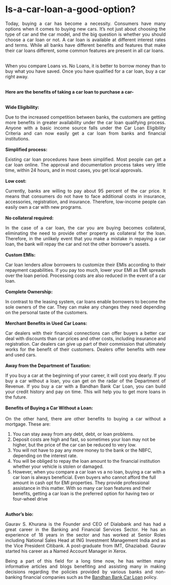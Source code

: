 # Is-a-car-loan-a-good-option?
<p align="justify">Today, buying a car has become a necessity. Consumers have many options when it comes to buying new cars. It’s not just about choosing the type of car and the car model, and the big question is whether you should choose a car loan or not. A car loan is available at different interest rates and terms. While all banks have different benefits and features that make their car loans different, some common features are present in all car loans.<br>
<p align="justify"><br>When you compare Loans vs. No Loans, it is better to borrow money than to buy what you have saved. Once you have qualified for a car loan, buy a car right away.<br>
<p align="justify"><br><b>Here are the benefits of taking a car loan to purchase a car-</b><br>
<p align="justify"><br><b>Wide Eligibility:</b><br>
<p align="justify">Due to the increased competition between banks, the customers are getting more benefits in greater availability under the car loan qualifying process. Anyone with a basic income source falls under the Car Loan Eligibility Criteria and can now easily get a car loan from banks and financial institutions.<br>
<br><b>Simplified process:</b><br>
<p align="justify">Existing car loan procedures have been simplified. Most people can get a car loan online. The approval and documentation process takes very little time, within 24 hours, and in most cases, you get local approvals.<br>
<br><b>Low cost:</b><br>
<p align="justify">Currently, banks are willing to pay about 95 percent of the car price. It means that consumers do not have to face additional costs in insurance, accessories, registration, and insurance. Therefore, low-income people can easily own a car with new programs.<br>
<br><b>No collateral required:</b><br>
<p align="justify">In the case of a car loan, the car you are buying becomes collateral, eliminating the need to provide other property as collateral for the loan. Therefore, in the unlikely event that you make a mistake in repaying a car loan, the bank will repay the car and not the other borrower's assets.<br>
<br><b>Custom EMIs:</b><br>
<p align="justify">Car loan lenders allow borrowers to customize their EMIs according to their repayment capabilities. If you pay too much, lower your EMI as EMI spreads over the loan period. Processing costs are also reduced in the event of a car loan.<br>
<br><b>Complete Ownership:</b><br>
<p align="justify">In contrast to the leasing system, car loans enable borrowers to become the sole owners of the car. They can make any changes they need depending on the personal taste of the customers. <br>
<br><b>Merchant Benefits in Used Car Loans:</b><br>
<p align="justify">Car dealers with their financial connections can offer buyers a better car deal with discounts than car prices and other costs, including insurance and registration. Car dealers can give up part of their commission that ultimately works for the benefit of their customers. Dealers offer benefits with new and used cars.<br>
<br><b>Away from the Department of Taxation:</b><br>
<p align="justify">If you buy a car at the beginning of your career, it will cost you dearly. If you buy a car without a loan, you can get on the radar of the Department of Revenue. If you buy a car with a Bandhan Bank Car Loan, you can build your credit history and pay on time. This will help you to get more loans in the future.<br>
<br><b>Benefits of Buying a Car Without a Loan:</b><br>
<br>On the other hand, there are other benefits to buying a car without a mortgage. These are:<br>
<ol><li>You can stay away from any debt, debt, or loan problems.</li>
<li>Deposit costs are high and fast, so sometimes your loan may not be higher, but the price of the car can be reduced to very low.</li>
<li>You will not have to pay any more money to the bank or the NBFC, depending on the interest rate.</li>
<li>You will be obliged to repay the loan amount to the financial institution whether your vehicle is stolen or damaged.</li>
<li>However, when you compare a car loan vs a no loan, buying a car with a car loan is always beneficial. Even buyers who cannot afford the full amount in cash opt for EMI properties. They provide professional assistance in this matter. With so many car loan features and their benefits, getting a car loan is the preferred option for having two or four-wheel drive</li></ol><br>
<b>Author’s bio:</b><br>
<p align="justify">Gaurav S. Khurana is the Founder and CEO of Dialabank and has had a great career in the Banking and Financial Services Sector. He has an experience of 18 years in the sector and has worked at Senior Roles including National Sales Head at ING Investment Management India and as the Vice President Citibank. A post-graduate from IMT, Ghaziabad. Gaurav started his career as a Named Account Manager in Xerox.
<p align="justify">Being a part of this field for a long time now, he has written many informative articles and blogs benefiting and assisting many in making decisions regarding the policies provided by various banks and non-banking financial companies such as the <a href="https://www.dialabank.com/car-loan/bandhan-bank-car-loan/">Bandhan Bank Car Loan</a> policy.
